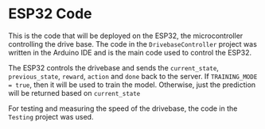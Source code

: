 # ESP32 Code
This is the code that will be deployed on the ESP32, the microcontroller controlling the drive base. The code in the `DrivebaseController` project was written in the Arduino IDE and is the main code used to control the ESP32.

The ESP32 controls the drivebase and sends the `current_state`, `previous_state`, `reward`, `action` and `done` back to the server. If `TRAINING_MODE = true`, then it will be used to train the model. Otherwise, just the prediction will be returned based on `current_state`

For testing and measuring the speed of the drivebase, the code in the `Testing` project was used.